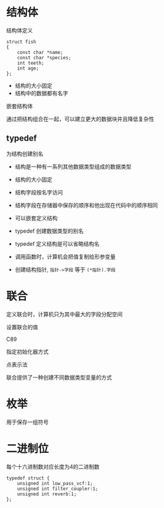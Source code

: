 # 结构体

结构体定义

```
struct fish
{
    const char *name;
    const char *species;
    int teeth;
    int age;
};
```

- 结构的大小固定
- 结构中的数据都有名字

嵌套结构体

通过把结构组合在一起，可以建立更大的数据块并且降低复杂性

## typedef

为结构创建别名

- 结构是一种有一系列其他数据类型组成的数据类型
- 结构的大小固定
- 结构字段按名字访问
- 结构字段在存储器中保存的顺序和他出现在代码中的顺序相同
- 可以嵌套定义结构
- typedef 创建数据类型的别名
- typedef 定义结构是可以省略结构名

- 调用函数时，计算机会把值复制给形参变量
- 创建结构指针, `指针->字段` 等于 `(*指针).字段`


# 联合

定义联合时，计算机只为其中最大的字段分配空间

设置联合的值

C89

指定初始化器方式

点表示法

联合提供了一种创建不同数据类型变量的方式


# 枚举

用于保存一组符号

# 二进制位

每个十六进制数对应长度为4的二进制数

```
typedef struct {
    unsigned int low_pass_vcf:1;
    unsigned int filter_coupler:1;
    unsigned int reverb:1;
};
```